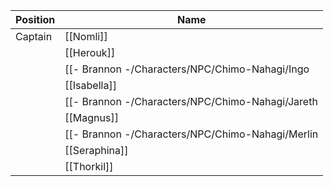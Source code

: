 | Position | Name |
| --- | --- |
| Captain | [[Nomli]] |
| | [[Herouk]] |
| | [[- Brannon -/Characters/NPC/Chimo-Nahagi/Ingo|Ingo]] |
| | [[Isabella]] |
| | [[- Brannon -/Characters/NPC/Chimo-Nahagi/Jareth|Jareth]] |
| | [[Magnus]] |
| | [[- Brannon -/Characters/NPC/Chimo-Nahagi/Merlin|Merlin]] |
| | [[Seraphina]] |
| | [[Thorkil]] |
